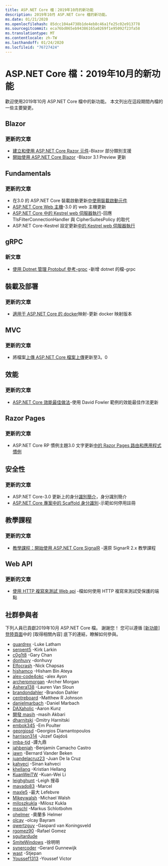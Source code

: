 ```yaml
---
title: ASP.NET Core 檔：2019年10月的新功能
description: 2019年10月 ASP.NET Core 檔的新功能。
ms.date: 01/21/2020
ms.openlocfilehash: 85dcc104a4738b1de4eb8c46a1fe25c02e913778
ms.sourcegitcommit: eca76bd065eb94386165a0269f1e95092f23fa58
ms.translationtype: MT
ms.contentlocale: zh-TW
ms.lasthandoff: 01/24/2020
ms.locfileid: "76727424"
---
```

# <a name="aspnet-core-docs-whats-new-for-october-2019"></a>ASP.NET Core 檔：2019年10月的新功能

歡迎使用2019年10月 ASP.NET Core 檔中的新功能。 本文列出在這段期間內檔的一些主要變更。

## <a name="blazor"></a>Blazor

### <a name="updated-articles"></a>更新的文章

- [建立和使用 ASP.NET Core Razor 元件](../blazor/components.md)-Blazor 部分類別支援
- [開始使用 ASP.NET Core Blazor](../blazor/get-started.md) -Blazor 3.1 Preview 更新

## <a name="fundamentals"></a>Fundamentals

### <a name="updated-articles"></a>更新的文章

- 在3.0 的 ASP.NET Core 裝載啟動更新[中使用裝載啟動元件](../fundamentals/host/platform-specific-configuration.md)
- [ASP.NET Core Web 主機](../fundamentals/host/web-host.md)-3.0 的 web 主機更新
- [ASP.NET Core 中的 Kestrel web 伺服器執行](../fundamentals/servers/kestrel.md)-回應 TlsFilterConnectionHandler 與 CipherSuitesPolicy 的取代
- ASP.NET Core-Kestrel 設定更新[中的 Kestrel web 伺服器執行](../fundamentals/servers/kestrel.md)

## <a name="grpc"></a>gRPC

### <a name="new-articles"></a>新文章

- [使用 Dotnet 管理 Protobuf 參考-grpc](../grpc/dotnet-grpc.md) -新增 dotnet 的檔-grpc

## <a name="hosting-and-deployment"></a>裝載及部署

### <a name="updated-articles"></a>更新的文章

- [適用于 ASP.NET Core 的 docker](../host-and-deploy/docker/building-net-docker-images.md)映射-更新 docker 映射版本

## <a name="mvc"></a>MVC

### <a name="updated-articles"></a>更新的文章

- 將檔案[上傳 ASP.NET Core 檔案上傳](../mvc/models/file-uploads.md)更新至3。0

## <a name="performance"></a>效能

### <a name="updated-articles"></a>更新的文章

- [ASP.NET Core 效能最佳做法](../performance/performance-best-practices.md)-使用 David Fowler 範例的效能最佳作法更新

## <a name="razor-pages"></a>Razor Pages

### <a name="updated-articles"></a>更新的文章

- ASP.NET Core RP 慣例主題3.0 文字更新[中的 Razor Pages 路由和應用程式慣例](../razor-pages/razor-pages-conventions.md)

## <a name="security"></a>安全性

### <a name="updated-articles"></a>更新的文章

- ASP.NET Core-3.0 更新上的身分[識別簡介](../security/authentication/identity.md)，身分識別簡介
- [ASP.NET Core 專案中的 Scaffold 身分識別](../security/authentication/scaffold-identity.md)-示範如何停用註冊

## <a name="tutorials"></a>教學課程

### <a name="updated-articles"></a>更新的文章

- [教學課程：開始使用 ASP.NET Core SignalR](../tutorials/signalr.md) -還原 SignarR 2.x 教學課程

## <a name="web-api"></a>Web API

### <a name="updated-articles"></a>更新的文章

- [使用 HTTP 複寫來測試 Web api](../web-api/http-repl.md) -檔如何使用 HTTP 複寫來測試受保護的端點

## <a name="community-contributors"></a>社群參與者

下列人員已貢獻2019年10月 ASP.NET Core 檔。 謝謝您！ 您可以遵循 [[新功能] 登陸頁面](index.yml)中的 [取得相關內容] 底下的連結，瞭解如何參與。

- [guardrex](https://github.com/guardrex) -Luke Latham
- [serpent5](https://github.com/serpent5) -Kirk Larkin
- [c0g1t8](https://github.com/c0g1t8) -Gary Chan
- [donhuvy](https://github.com/donhuvy) -donhuvy
- [Elfocrash](https://github.com/Elfocrash) -Nick Chapsas
- [hishamco](https://github.com/hishamco) -Hisham Bin Ateya
- [alex-code4okc](https://github.com/alex-code4okc) -alex Ayon
- [archerpmorgan](https://github.com/archerpmorgan) -Archer Morgan
- [Ashera138](https://github.com/Ashera138) -Lauren Van Sloun
- [brandondahler](https://github.com/brandondahler) -Brandon Dahler
- [centreboard](https://github.com/centreboard) -Matthew R Johnson
- [danielmarbach](https://github.com/danielmarbach) -Daniel Marbach
- [DAXaholic](https://github.com/DAXaholic) -Aaron Kunz
- [開發 masih](https://github.com/dev-masih) -masih Akbari
- [dharnitski](https://github.com/dharnitski) -Dmitry Harnitski
- [embok345](https://github.com/embok345) -Em Poulter
- [georgiosd](https://github.com/georgiosd) -Georgios Diamantopoulos
- [harrison314](https://github.com/harrison314) -Jozef Gajdoš
- [imba-tjd](https://github.com/imba-tjd) -譚九鼎
- [jahbenjah](https://github.com/jahbenjah) -Benjamín Camacho Castro
- [jawn](https://github.com/jawn) -Bernard Vander Beken
- [juandelacruz23](https://github.com/juandelacruz23) -Juan De la Cruz
- [kahveci](https://github.com/kahveci) -Sinan kahveci
- [khellang](https://github.com/khellang) -Kristian Hellang
- [KuanWeiTW](https://github.com/KuanWeiTW) -Kuan-Wei Li
- [leighghunt](https://github.com/leighghunt) -Leigh 搜尋
- [mavado83](https://github.com/mavado83) -Marcel
- [maxle5](https://github.com/maxle5) -最大 Lefebvre
- [Mikeywalsh](https://github.com/Mikeywalsh) -Michael Walsh
- [miloszkukla](https://github.com/miloszkukla) -Milosz Kukla
- [msschl](https://github.com/msschl) -Markus Schlotbohm
- [ohelmer](https://github.com/ohelmer) -奧蘭多 Helmer
- [olcay](https://github.com/olcay) -olcay Bayram
- [qwertzguy](https://github.com/qwertzguy) -Gaspard van Koningsveld
- [rgomez90](https://github.com/rgomez90) -Rafael Gomez
- [sguitardude](https://github.com/sguitardude) 
- [SmiteWindows](https://github.com/SmiteWindows) -徐明明
- [synercoder](https://github.com/synercoder) -Gerard Gunnewijk
- [wast](https://github.com/wast) -Stjepan
- [Youssef1313](https://github.com/Youssef1313) -Youssef Victor
